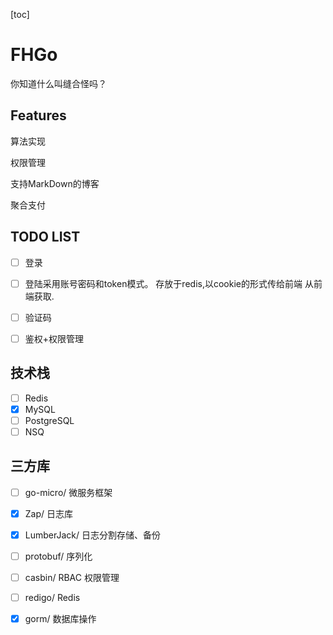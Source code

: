 [toc]

# FHGo

你知道什么叫缝合怪吗？

## Features



算法实现

权限管理

支持MarkDown的博客

聚合支付


## TODO LIST

- [ ] 登录
- [ ] 登陆采用账号密码和token模式。 存放于redis,以cookie的形式传给前端 从前端获取.
- [ ] 验证码
- [ ] 鉴权+权限管理
 

## 技术栈

 - [ ] Redis
 - [x] MySQL 
 - [ ] PostgreSQL
 - [ ] NSQ

## 三方库

- [ ] go-micro/ 微服务框架
- [x] Zap/ 日志库 
- [x] LumberJack/ 日志分割存储、备份 
- [ ] protobuf/ 序列化
- [ ] casbin/ RBAC 权限管理
- [ ] redigo/ Redis
- [x] gorm/ 数据库操作 
 

